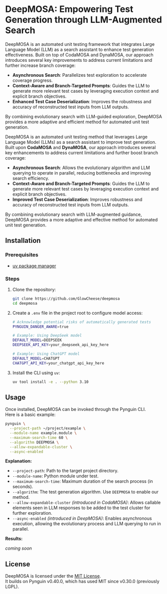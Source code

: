 # DeepMOSA: Empowering Test Generation through LLM-Augmented Search

DeepMOSA is an automated unit testing framework that integrates Large Language Model (LLM) as a search assistant to enhance test generation effectiveness. Built on top of CodaMOSA and DynaMOSA, our approach introduces several key improvements to address current limitations and further increase branch coverage:

- **Asynchronous Search**: Parallelizes test exploration to accelerate coverage progress.  
- **Context-Aware and Branch-Targeted Prompts**: Guides the LLM to generate more relevant test cases by leveraging execution context and explicit branch objectives.  
- **Enhanced Test Case Deserialization**: Improves the robustness and accuracy of reconstructed test inputs from LLM outputs.  

By combining evolutionary search with LLM-guided exploration, DeepMOSA provides a more adaptive and efficient method for automated unit test generation.


DeepMOSA is an automated unit testing method that leverages Large Language Model (LLMs) as a search assistant to improve test generation. Built upon **CodaMOSA** and **DynaMOSA**, our approach introduces several key enhancements to address current limitations and further boost branch coverage:

- **Asynchronous Search**: Allows the evolutionary algorithm and LLM querying to operate in parallel, reducing bottlenecks and improving search efficiency.  
- **Context-Aware and Branch-Targeted Prompts**: Guides the LLM to generate more relevant test cases by leveraging execution context and explicit branch objectives.
- **Improved Test Case Deserialization**: Improves robustness and accuracy of reconstructed test inputs from LLM outputs.

By combining evolutionary search with LLM-augmented guidance, DeepMOSA provides a more adaptive and effective method for automated unit test generation.


## Installation

### Prerequisites
- [uv package manager](https://docs.astral.sh/uv)  

### Steps
1. Clone the repository:
   ```bash
   git clone https://github.com/GlowCheese/deepmosa
   cd deepmosa
    ```

2. Create a `.env` file in the project root to configure model access:
   ```bash
   # Acknowledge potential risks of automatically generated tests
   PYNGUIN_DANGER_AWARE=true

   # Example: Using DeepSeek model
   DEFAULT_MODEL=DEEPSEEK
   DEEPSEEK_API_KEY=your_deepseek_api_key_here

   # Example: Using ChatGPT model
   DEFAULT_MODEL=CHATGPT
   CHATGPT_API_KEY=your_chatgpt_api_key_here
   ```

3. Install the CLI using `uv`:
   ```bash
   uv tool install -e . --python 3.10
   ```



## Usage

Once installed, DeepMOSA can be invoked through the Pynguin CLI.  
Here is a basic example:

```bash
pynguin \
  --project-path ~/project/example \
  --module-name example.module \
  --maximum-search-time 60 \
  --algorithm DEEPMOSA \
  --allow-expandable-cluster \
  --async-enabled
```

**Explanation:**

* `--project-path`: Path to the target project directory.
* `--module-name`: Python module under test.
* `--maximum-search-time`: Maximum duration of the search process (in seconds).
* `--algorithm`: The test generation algorithm. Use `DEEPMOSA` to enable our method.
* `--allow-expandable-cluster` *(introduced in CodaMOSA)*:
  Allows callable elements seen in LLM responses to be added to the test cluster for further exploration.
* `--async-enabled` *(introduced in DeepMOSA)*:
  Enables asynchronous execution, allowing the evolutionary process and LLM querying to run in parallel.

**Results:**

_coming soon_


## License

DeepMOSA is licensed under the [MIT License](LICENSE).  
It builds on Pynguin v0.40.0, which has used MIT since v0.30.0 (previously LGPL).

